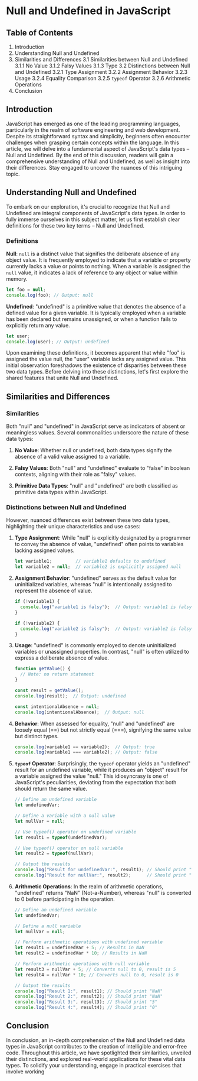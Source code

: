 

# Null and Undefined in JavaScript

## Table of Contents

1. Introduction
2. Understanding Null and Undefined
3. Similarities and Differences
   3.1 Similarities between Null and Undefined
       3.1.1 No Value
       3.1.2 Falsy Values
       3.1.3 Type
   3.2 Distinctions between Null and Undefined
       3.2.1 Type Assignment
       3.2.2 Assignment Behavior
       3.2.3 Usage
       3.2.4 Equality Comparison
       3.2.5 `typeof` Operator
       3.2.6 Arithmetic Operations
4. Conclusion

## Introduction

JavaScript has emerged as one of the leading programming languages, particularly in the realm of software engineering and web development. Despite its straightforward syntax and simplicity, beginners often encounter challenges when grasping certain concepts within the language. In this article, we will delve into a fundamental aspect of JavaScript's data types – Null and Undefined. By the end of this discussion, readers will gain a comprehensive understanding of Null and Undefined, as well as insight into their differences. Stay engaged to uncover the nuances of this intriguing topic.

## Understanding Null and Undefined

To embark on our exploration, it's crucial to recognize that Null and Undefined are integral components of JavaScript's data types. In order to fully immerse ourselves in this subject matter, let us first establish clear definitions for these two key terms – Null and Undefined.

### Definitions

**Null**: `null` is a distinct value that signifies the deliberate absence of any object value. It is frequently employed to indicate that a variable or property currently lacks a value or points to nothing. When a variable is assigned the `null` value, it indicates a lack of reference to any object or value within memory.

```javascript
let foo = null;
console.log(foo); // Output: null
```

**Undefined**: "undefined" is a primitive value that denotes the absence of a defined value for a given variable. It is typically employed when a variable has been declared but remains unassigned, or when a function fails to explicitly return any value.

```javascript
let user;
console.log(user); // Output: undefined
```

Upon examining these definitions, it becomes apparent that while "foo" is assigned the value null, the "user" variable lacks any assigned value. This initial observation foreshadows the existence of disparities between these two data types. Before delving into these distinctions, let's first explore the shared features that unite Null and Undefined.

## Similarities and Differences

### Similarities

Both "null" and "undefined" in JavaScript serve as indicators of absent or meaningless values. Several commonalities underscore the nature of these data types:

1. **No Value**: Whether null or undefined, both data types signify the absence of a valid value assigned to a variable.

2. **Falsy Values**: Both "null" and "undefined" evaluate to "false" in boolean contexts, aligning with their role as "falsy" values.

3. **Primitive Data Types**: "null" and "undefined" are both classified as primitive data types within JavaScript.

### Distinctions between Null and Undefined

However, nuanced differences exist between these two data types, highlighting their unique characteristics and use cases:

1. **Type Assignment**: While "null" is explicitly designated by a programmer to convey the absence of value, "undefined" often points to variables lacking assigned values.

   ```javascript
   let variable1;         // variable1 defaults to undefined
   let variable2 = null;  // variable2 is explicitly assigned null
   ```

2. **Assignment Behavior**: "undefined" serves as the default value for uninitialized variables, whereas "null" is intentionally assigned to represent the absence of value.

   ```javascript
   if (!variable1) {
     console.log("variable1 is falsy");  // Output: variable1 is falsy
   }

   if (!variable2) {
     console.log("variable2 is falsy");  // Output: variable2 is falsy
   }
   ```

3. **Usage**: "undefined" is commonly employed to denote uninitialized variables or unassigned properties. In contrast, "null" is often utilized to express a deliberate absence of value.

   ```javascript
   function getValue() {
     // Note: no return statement
   }

   const result = getValue();
   console.log(result);  // Output: undefined

   const intentionalAbsence = null;
   console.log(intentionalAbsence);  // Output: null
   ```

4. **Behavior**: When assessed for equality, "null" and "undefined" are loosely equal (==) but not strictly equal (===), signifying the same value but distinct types.

   ```javascript
   console.log(variable1 == variable2);  // Output: true
   console.log(variable1 === variable2); // Output: false
   ```

5. **`typeof` Operator**: Surprisingly, the `typeof` operator yields an "undefined" result for an undefined variable, while it produces an "object" result for a variable assigned the value "null." This idiosyncrasy is one of JavaScript's peculiarities, deviating from the expectation that both should return the same value.

   ```javascript
   // Define an undefined variable
   let undefinedVar;

   // Define a variable with a null value
   let nullVar = null;

   // Use typeof() operator on undefined variable
   let result1 = typeof(undefinedVar);

   // Use typeof() operator on null variable
   let result2 = typeof(nullVar);

   // Output the results
   console.log("Result for undefinedVar:", result1); // Should print "undefined"
   console.log("Result for nullVar:", result2);      // Should print "object"
   ```

6. **Arithmetic Operations**: In the realm of arithmetic operations, "undefined" returns "NaN" (Not-a-Number), whereas "null" is converted to 0 before participating in the operation.

   ```javascript
   // Define an undefined variable
   let undefinedVar;

   // Define a null variable
   let nullVar = null;

   // Perform arithmetic operations with undefined variable
   let result1 = undefinedVar + 5; // Results in NaN
   let result2 = undefinedVar * 10; // Results in NaN

   // Perform arithmetic operations with null variable
   let result3 = nullVar + 5; // Converts null to 0, result is 5
   let result4 = nullVar * 10; // Converts null to 0, result is 0

   // Output the results
   console.log("Result 1:", result1); // Should print "NaN"
   console.log("Result 2:", result2); // Should print "NaN"
   console.log("Result 3:", result3); // Should print "5"
   console.log("Result 4:", result4); // Should print "0"
   ```

## Conclusion

In conclusion, an in-depth comprehension of the Null and Undefined data types in JavaScript contributes to the creation of intelligible and error-free code. Throughout this article, we have spotlighted their similarities, unveiled their distinctions, and explored real-world applications for these vital data types. To solidify your understanding, engage in practical exercises that involve working
